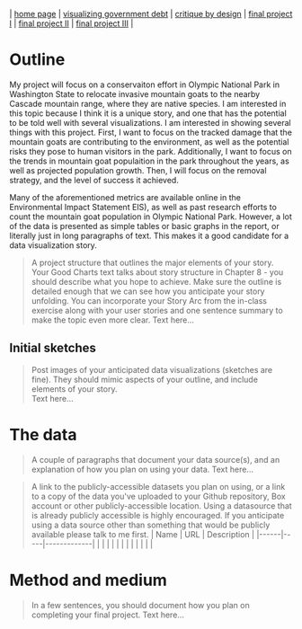 | [home page](https://maggie0811.github.io/maggie_repository-/) | [visualizing government debt](visualizing_debt) | [critique by design](critique_by_design) | [final project I](final_rpoject_1) | [final project II]() | [final project III]() |


# Outline
My project will focus on a conservaiton effort in Olympic National Park in Washington State to relocate invasive mountain goats to the nearby Cascade mountain range, where they are native species. I am interested in this topic because I think it is a unique story, and one that has the potential to be told well with several visualizations. I am interested in showing several things with this project. First, I want to focus on the tracked damage that the mountain goats are contributing to the environment, as well as the potential risks they pose to human visitors in the park. Additionally, I want to focus on the trends in mountain goat populaition in the park throughout the years, as well as projected population growth. Then, I will focus on the removal strategy, and the level of success it achieved.

Many of the aforementioned metrics are available online in the Environmental Impact Statement EIS), as well as past research efforts to count the mountain goat population in Olympic National Park. However, a lot of the data is presented as simple tables or basic graphs in the report, or literally just in long paragraphs of text. This makes it a good candidate for a data visualization story. 

> A project structure that outlines the major elements of your story.  Your Good Charts text talks about story structure in Chapter 8 - you should describe what you hope to achieve.  Make sure the outline is detailed enough that we can see how you anticipate your story unfolding.  You can incorporate your Story Arc from the in-class exercise along with your user stories and one sentence summary to make the topic even more clear. 
Text here...

## Initial sketches
> Post images of your anticipated data visualizations (sketches are fine). They should mimic aspects of your outline, and include elements of your story.  
Text here...

# The data
> A couple of paragraphs that document your data source(s), and an explanation of how you plan on using your data. 
Text here...

> A link to the publicly-accessible datasets you plan on using, or a link to a copy of the data you've uploaded to your Github repository, Box account or other publicly-accessible location. Using a datasource that is already publicly accessible is highly encouraged.  If you anticipate using a data source other than something that would be publicly available please talk to me first. 
| Name | URL | Description |
|------|-----|-------------|
|      |     |             |
|      |     |             |
|      |     |             |

# Method and medium
> In a few sentences, you should document how you plan on completing your final project. 
Text here...
